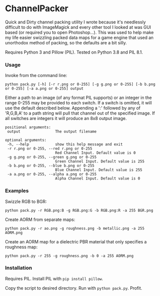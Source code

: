 # ChannelPacker
 
 Quick and Dirty channel packing utility I wrote because it's needlessly difficult to do with ImageMagick and every other tool I looked at was GUI based (or required you to open Photoshop...). 
 This was used to help make my life easier swizzling packed data maps for a game engine that used an unorthodox method of packing, so the defaults are a bit silly.
 
 Requires Python 3 and Pillow (PIL). Tested on Python 3.8 and PIL 8.1.
 
 ### Usage
Invoke from the command line: 

 `python pack.py [-h] [-r r.png or 0-255] [-g g.png or 0-255] [-b b.png or 0-255] [-a a.png or 0-255] output`
 
Either a path to an image (of any format PIL supports) or an integer in the range 0-255 may be provided to each switch. If a switch is omitted, it will use the default described below.
Appending a ':' followed by any of 'R,G,B,A' to a path string will pull that channel out of the specified image. 
If all switches are integers it will produce an 8x8 output image. 

 ```
positional arguments:
  output                The output filename

optional arguments:
  -h, --help            show this help message and exit
  -r r.png or 0-255, --red r.png or 0-255
                        Red Channel Input. Default value is 0
  -g g.png or 0-255, --green g.png or 0-255
                        Green Channel Input. Default value is 255
  -b b.png or 0-255, --blue b.png or 0-255
                        Blue Channel Input. Default value is 255
  -a a.png or 0-255, --alpha a.png or 0-255
                        Alpha Channel Input. Default value is 0
```

### Examples
Swizzle RGB to BGR:

`python pack.py -r RGB.png:B -g RGB.png:G -b RGB.png:R -a 255 BGR.png`

Create AORM from separate maps:

`python pack.py -r ao.png -g roughness.png -b metallic.png -a 255 AORM.png`

Create an AORM map for a dielectric PBR material that only specifies a roughness map:

`python pack.py -r 255 -g roughness.png -b 0 -a 255 AORM.png`


 ### Installation
 Requires PIL. Install PIL with `pip install pillow`.
 
 Copy the script to desired directory. Run with `python pack.py`. Profit.
